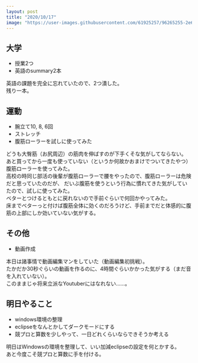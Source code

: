 ```yaml
---
layout: post
title: "2020/10/17"
image: "https://user-images.githubusercontent.com/61925257/96265255-2e6ef480-1000-11eb-9d89-e209de624074.JPG"
---
```


## 大学
- 授業2つ
- 英語のsummary2本

英語の課題を完全に忘れていたので、2つ潰した。  
残り一本。

## 運動
- 腕立て10, 8, 6回
- ストレッチ
- 腹筋ローラーを試しに使ってみた

どうも大臀筋（お尻周辺）の筋肉を伸ばすのが下手くそな気がしてならない。  
あと買ってから一度も使っていない（というか何故かおまけでついてきたやつ）腹筋ローラーを使ってみた。  
高校の時同じ部活の後輩が腹筋ローラーで腰をやったので、腹筋ローラーは危険だと思っていたのだが、
だいぶ腹筋を使うという行為に慣れてきた気がしていたので、試しに使ってみた。  
ベターとつけるともとに戻れないので手前ぐらいで何回かやってみた。  
床までベターっと付けば腹筋全体に効くのだろうけど、手前までだと体感的に腹筋の上部にしか効いていない気がする。

## その他
- 動画作成

本日は諸事情で動画編集マンをしていた（動画編集初挑戦）。  
たかだか30秒ぐらいの動画を作るのに、4時間ぐらいかかった気がする（まだ音を入れていない）。  
このままじゃ将来立派なYoutuberにはなれない……。

## 明日やること
- windows環境の整理
- eclipseをなんとかしてダークモードにする
- 競プロと算数を少しやって、一日どれくらいならできそうか考える

明日はWindowsの環境を整理して、いい加減eclipseの設定を何とかする。  
あと今度こそ競プロと算数に手を付ける。